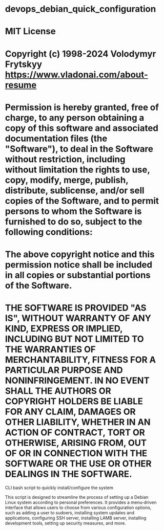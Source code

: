 # devops_debian_quick_configuration

# MIT License
# 
# Copyright (c) 1998-2024 Volodymyr Frytskyy https://www.vladonai.com/about-resume
# 
# Permission is hereby granted, free of charge, to any person obtaining a copy of this software and associated documentation files (the "Software"), to deal in the Software without restriction, including without limitation the rights to use, copy, modify, merge, publish, distribute, sublicense, and/or sell copies of the Software, and to permit persons to whom the Software is furnished to do so, subject to the following conditions:
# 
# The above copyright notice and this permission notice shall be included in all copies or substantial portions of the Software.
# 
# THE SOFTWARE IS PROVIDED "AS IS", WITHOUT WARRANTY OF ANY KIND, EXPRESS OR IMPLIED, INCLUDING BUT NOT LIMITED TO THE WARRANTIES OF MERCHANTABILITY, FITNESS FOR A PARTICULAR PURPOSE AND NONINFRINGEMENT. IN NO EVENT SHALL THE AUTHORS OR COPYRIGHT HOLDERS BE LIABLE FOR ANY CLAIM, DAMAGES OR OTHER LIABILITY, WHETHER IN AN ACTION OF CONTRACT, TORT OR OTHERWISE, ARISING FROM, OUT OF OR IN CONNECTION WITH THE SOFTWARE OR THE USE OR OTHER DEALINGS IN THE SOFTWARE.


CLI bash script to quickly install/configure the system

This script is designed to streamline the process of setting up a Debian Linux system according to personal preferences. It provides a menu-driven interface that allows users to choose from various configuration options, such as adding a user to sudoers, installing system updates and applications, configuring SSH server, installing LAMB server, installing development tools, setting up security measures, and more.
